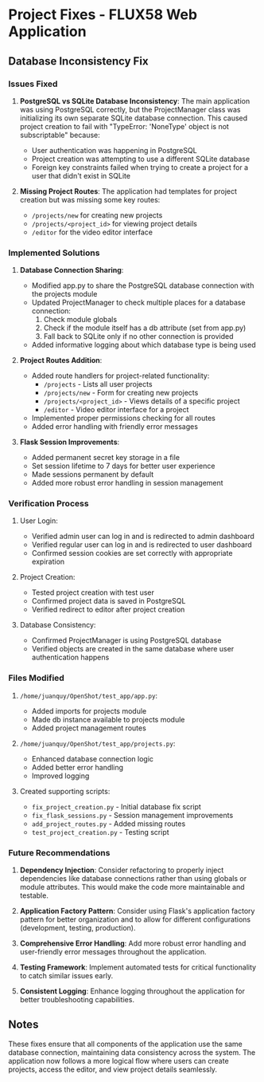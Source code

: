 # Project Fixes - FLUX58 Web Application

## Database Inconsistency Fix

### Issues Fixed

1. **PostgreSQL vs SQLite Database Inconsistency**: 
   The main application was using PostgreSQL correctly, but the ProjectManager class was initializing its own separate SQLite database connection. This caused project creation to fail with "TypeError: 'NoneType' object is not subscriptable" because:
   - User authentication was happening in PostgreSQL
   - Project creation was attempting to use a different SQLite database
   - Foreign key constraints failed when trying to create a project for a user that didn't exist in SQLite

2. **Missing Project Routes**:
   The application had templates for project creation but was missing some key routes:
   - `/projects/new` for creating new projects
   - `/projects/<project_id>` for viewing project details
   - `/editor` for the video editor interface

### Implemented Solutions

1. **Database Connection Sharing**:
   - Modified app.py to share the PostgreSQL database connection with the projects module
   - Updated ProjectManager to check multiple places for a database connection:
     1. Check module globals
     2. Check if the module itself has a db attribute (set from app.py)
     3. Fall back to SQLite only if no other connection is provided
   - Added informative logging about which database type is being used

2. **Project Routes Addition**:
   - Added route handlers for project-related functionality:
     - `/projects` - Lists all user projects
     - `/projects/new` - Form for creating new projects
     - `/projects/<project_id>` - Views details of a specific project
     - `/editor` - Video editor interface for a project
   - Implemented proper permissions checking for all routes
   - Added error handling with friendly error messages

3. **Flask Session Improvements**:
   - Added permanent secret key storage in a file
   - Set session lifetime to 7 days for better user experience
   - Made sessions permanent by default
   - Added more robust error handling in session management

### Verification Process

1. User Login:
   - Verified admin user can log in and is redirected to admin dashboard
   - Verified regular user can log in and is redirected to user dashboard
   - Confirmed session cookies are set correctly with appropriate expiration

2. Project Creation:
   - Tested project creation with test user
   - Confirmed project data is saved in PostgreSQL
   - Verified redirect to editor after project creation

3. Database Consistency:
   - Confirmed ProjectManager is using PostgreSQL database
   - Verified objects are created in the same database where user authentication happens

### Files Modified

1. `/home/juanquy/OpenShot/test_app/app.py`:
   - Added imports for projects module
   - Made db instance available to projects module
   - Added project management routes

2. `/home/juanquy/OpenShot/test_app/projects.py`:
   - Enhanced database connection logic
   - Added better error handling
   - Improved logging

3. Created supporting scripts:
   - `fix_project_creation.py` - Initial database fix script
   - `fix_flask_sessions.py` - Session management improvements
   - `add_project_routes.py` - Added missing routes
   - `test_project_creation.py` - Testing script

### Future Recommendations

1. **Dependency Injection**:
   Consider refactoring to properly inject dependencies like database connections rather than using globals or module attributes. This would make the code more maintainable and testable.

2. **Application Factory Pattern**:
   Consider using Flask's application factory pattern for better organization and to allow for different configurations (development, testing, production).

3. **Comprehensive Error Handling**:
   Add more robust error handling and user-friendly error messages throughout the application.

4. **Testing Framework**:
   Implement automated tests for critical functionality to catch similar issues early.

5. **Consistent Logging**:
   Enhance logging throughout the application for better troubleshooting capabilities.

## Notes

These fixes ensure that all components of the application use the same database connection, maintaining data consistency across the system. The application now follows a more logical flow where users can create projects, access the editor, and view project details seamlessly.